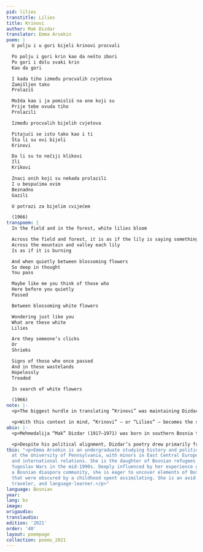 ```yaml
---
pid: lilies
transtitle: Lilies
title: Krinovi
author: Mak Dizdar
translator: Emma Arsekin
poem: |
  U polju i u gori bijeli krinovi procvali

  Po polju i gori krin kao da nešto zbori
  Po gori i dolu svaki krin
  Kao da gori

  I kada tiho između procvalih cvjetova
  Zamišljen tako
  Prolaziš

  Možda kao i ja pomisliš na one koji su
  Prije tebe ovuda tiho
  Prolazili

  Između procvalih bijelih cvjetova

  Pitajući se isto tako kao i ti
  Šta li su ovi bijeli
  Krinovi

  Da li su to nečiji klikovi
  Ili
  Krikovi

  Znaci onih koji su nekada prolazili
  I u bespućima ovim
  Beznadno
  Gazili

  U potrazi za bijelim cvijećem

  (1966)
transpoem: |
  In the field and in the forest, white lilies bloom

  Across the field and forest, it is as if the lily is saying something
  Across the mountain and valley each lily
  Is as if it is burning

  And when quietly between blossoming flowers
  So deep in thought
  You pass

  Maybe like me you think of those who
  Here before you quietly
  Passed

  Between blossoming white flowers

  Wondering just like you
  What are these white
  Lilies

  Are they someone’s clicks
  Or
  Shrieks

  Signs of those who once passed
  And in these wastelands
  Hopelessly
  Treaded

  In search of white flowers

  (1966)
note: |-
  <p>The biggest hurdle in translating “Krinovi” was maintaining Dizdar’s pensive tone and relationship to time, which play starring roles in such a short, unadorned piece. “Krinovi” is from the larger work <em>Kameni Spava<span lang= "{{ item.lang }}" dir="ltr">č</span></em> (<em>Stone Sleeper</em>) (1966), inspired by Bosnia’s <em>ste<<span lang= "{{ item.lang }}" dir="ltr">ć</span>ci</em> — monumental medieval tombstones. <em>Kameni Spava<span lang= "{{ item.lang }}" dir="ltr">č</span></em> explores Bosnia’s rich, unique history from the perspective of Eastern Europe’s post-World War II identity-forming period, and “Krinovi” in particular makes this history come alive. Dizdar does not veil his symbolism: <em>ste<span lang= "{{ item.lang }}" dir="ltr">ć</span>ci</em> are traditionally carved from white stone and dot the landscape like flowers, and the Bosnian lily (<em>Lilium bosniacum</em>, featured on the medieval Bosnian coat of arms) is one of Bosnia’s most recognizable national symbols.</p>

  <p>With this context in mind, “Krinovi” — or “Lilies” — becomes the story of a nation caught between past and present. Capturing this sense of haunting timelessness in an English translation proved to be challenging, and I made some stylistic choices to try to preserve this atmosphere at the expense of fidelity to literal meanings. In particular, many of the verbs used in the original text are in present- or past-continuous tense, but were translated in simple tenses to preserve Dizdar’s minimalist style and uninterrupted flow. For example, it would be more accurate to translate <em>prolazili</em> as “(they) were passing” than as “(they) passed,” but I worried that using this translation would sound clunky and obscure the central role of the past in the poem. Other verbs are more nuanced. For example, in the first line, I translated <em>procvali</em> as “bloom”; in context, however, this word feels like a strange blend of past and present tense, and might best translate to something like “are bloomed.” In a poem that deals so heavily with living history, this verb choice works wonders in Bosnian, but it is difficult to recreate the effect in translation.</p>
abio: |-
  <p>Mehmedalija “Mak” Dizdar (1917–1971) was born in southern Bosnia to a Muslim Bosniak family. At nineteen, he relocated to Sarajevo, where he graduated from gymnasium and spent his years during World War II. His mother and sister were killed in the Jasenovac concentration camp. Dizdar became a devout supporter of the Communist Yugoslav Partisans and served as the editor-in-chief of <em>Oslobo<span lang= "{{ item.lang }}" dir="ltr">đ</span>enje</em>, a renowned Bosnian daily newspaper founded as an anti-Nazi publication. He later became the President of the Writers’ Union of Bosnia and Herzegovina, where he served until his death.</p>

  <p>Despite his political alignment, Dizdar’s poetry drew primarily from pre-Ottoman Bosnian Christianity, Islamic mysticism, and the cultural remains of medieval Bosnia. He was heavily inspired by inscriptions on medieval Bosnian tombstones (<em>ste<span lang= "{{ item.lang }}" dir="ltr">ć</span>ci</em>), which are prominent religious and cultural symbols in his poetry. Dizdar used a medieval vantage point in his most influential work, allowing him to contemplate themes such as death, the experience of the world, homeland, the afterlife, and placement within history. His works, <em>Kameni Spava<span lang= "{{ item.lang }}" dir="ltr">č</span></em> (<em>Stone Sleeper</em>) and <em>Modra Rijeka</em> (<em>Blue River</em>), are considered among the most important Bosnian poetic achievements of the twentieth century.</p>
tbio: "<p>Emma Arsekin is an undergraduate studying history and political science
  at the University of Pennsylvania, with minors in East Central European studies
  and international relations. She is the daughter of Bosnian refugees who fled the
  Yugoslav Wars in the mid-1990s. Deeply influenced by her experience growing up in
  a Bosnian diaspora community, she is eager to uncover elements of Bosnian culture
  that were obscured by a childhood spent assimilating. She is an avid rock climber,
  traveler, and language-learner.</p>"
language: Bosnian
year: 
lang: bs
image: 
origaudio: 
translaudio: 
edition: '2021'
order: '40'
layout: poempage
collection: poems_2021
---
```

